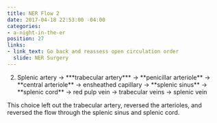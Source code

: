 ```yaml
---
title: NER Flow 2
date: 2017-04-18 22:53:00 -04:00
categories:
- a-night-in-the-er
position: 27
links:
- link_text: Go back and reassess open circulation order
  slide: NER Surgery
---
```


<ol start="2">
<li>Splenic artery → ***trabecular artery*** → **penicillar arteriole** → **central arteriole** → ensheathed capillary → **splenic sinus** → **splenic cord** → red pulp vein → trabecular veins → splenic vein</li>
</ol>

This choice left out the trabecular artery, reversed the arterioles, and reversed the flow through the splenic sinus and splenic cord.